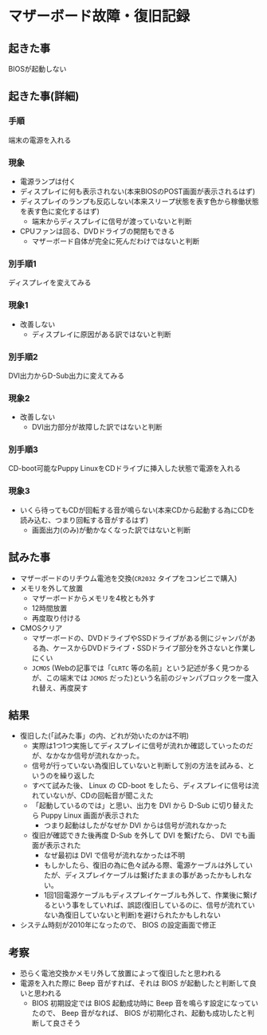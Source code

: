# マザーボード故障・復旧記録

## 起きた事
BIOSが起動しない

## 起きた事(詳細)
### 手順
端末の電源を入れる
### 現象
- 電源ランプは付く
- ディスプレイに何も表示されない(本来BIOSのPOST画面が表示されるはず)
- ディスプレイのランプも反応しない(本来スリープ状態を表す色から稼働状態を表す色に変化するはず)
  - 端末からディスプレイに信号が渡っていないと判断
- CPUファンは回る、DVDドライブの開閉もできる
  - マザーボード自体が完全に死んだわけではないと判断

### 別手順1
ディスプレイを変えてみる
### 現象1
- 改善しない
  - ディスプレイに原因がある訳ではないと判断

### 別手順2
DVI出力からD-Sub出力に変えてみる
### 現象2
- 改善しない
  - DVI出力部分が故障した訳ではないと判断

### 別手順3
CD-boot可能なPuppy LinuxをCDドライブに挿入した状態で電源を入れる
### 現象3
- いくら待ってもCDが回転する音が鳴らない(本来CDから起動する為にCDを読み込む、つまり回転する音がするはず)
  - 画面出力(のみ)が動かなくなった訳ではないと判断

## 試みた事
- マザーボードのリチウム電池を交換(`CR2032` タイプをコンビニで購入)
- メモリを外して放置
  - マザーボードからメモリを4枚とも外す
  - 12時間放置
  - 再度取り付ける
- CMOSクリア
  - マザーボードの、DVDドライブやSSDドライブがある側にジャンパがある為、ケースからDVDドライブ・SSDドライブ部分を外さないと作業しにくい
  - `JCMOS` (Webの記事では「`CLRTC` 等の名前」という記述が多く見つかるが、この端末では `JCMOS` だった)という名前のジャンパブロックを一度入れ替え、再度戻す

## 結果
- 復旧した(「試みた事」の内、どれが効いたのかは不明)
  - 実際は1つ1つ実施してディスプレイに信号が流れか確認していったのだが、なかなか信号が流れなかった。
  - 信号が行っていない為復旧していないと判断して別の方法を試みる、というのを繰り返した
  - すべて試みた後、 Linux の CD-boot をしたら、ディスプレイに信号は流れていないが、CDの回転音が聞こえた
  - 「起動しているのでは」と思い、出力を DVI から D-Sub に切り替えたら Puppy Linux 画面が表示された
    - つまり起動はしたがなぜか DVI からは信号が流れなかった
  - 復旧が確認できた後再度 D-Sub を外して DVI を繋げたら、 DVI でも画面が表示された
    - なぜ最初は DVI で信号が流れなかったは不明
    - もしかしたら、復旧の為に色々試みる際、電源ケーブルは外していたが、ディスプレイケーブルは繋げたままの事があったかもしれない。
    - 1回1回電源ケーブルもディスプレイケーブルも外して、作業後に繋げるという事をしていれば、誤認(復旧しているのに、信号が流れていない為復旧していないと判断)を避けられたかもしれない
- システム時刻が2010年になったので、 BIOS の設定画面で修正
 
## 考察
- 恐らく電池交換かメモリ外して放置によって復旧したと思われる
- 電源を入れた際に Beep 音がすれば、それは BIOS が起動したと判断して良いと思われる
  - BIOS 初期設定では BIOS 起動成功時に Beep 音を鳴らす設定になっていたので、 Beep 音がなれば、 BIOS が初期化され、起動も成功したと判断して良さそう
